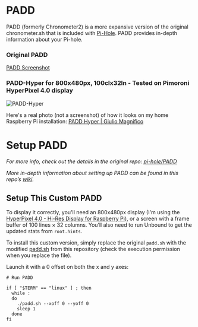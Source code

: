 # PADD

PADD (formerly Chronometer2) is a more expansive version of the original chronometer.sh that is included with [Pi-Hole](https://pi-hole.net). PADD provides in-depth information about your Pi-hole.

### Original PADD

[PADD Screenshot](https://pi-hole.github.io/graphics/Screenshots/padd.png)

### PADD-Hyper for 800x480px, 100clx32ln - Tested on Pimoroni HyperPixel 4.0 display

![PADD-Hyper](https://github.com/user-attachments/assets/6ae24843-9331-4e59-bb0d-51a084dc12dc)

Here's a real photo (not a screenshot) of how it looks on my home Raspberry Pi installation:  [PADD Hyper | Giulio Magnifico](https://giuliomagnifico.blog/post/2025-02-21-padd-hyper/)

# Setup PADD

*For more info, check out the details in the original repo: [pi-hole/PADD](https://github.com/pi-hole/PADD)*

*More in-depth information about setting up PADD can be found in this repo’s [wiki](https://github.com/pi-hole/PADD/wiki/Setup).*

## Setup This Custom PADD

To display it correctly, you'll need an 800x480px display (I'm using the [HyperPixel 4.0 - Hi-Res Display for Raspberry Pi](https://shop.pimoroni.com/products/hyperpixel-4?variant=12569485443155)), or a screen with a frame buffer of 100 lines × 32 columns. You’ll also need to run Unbound to get the updated stats from `root.hints`.

To install this custom version, simply replace the original `padd.sh` with the modified [padd.sh](https://github.com/giuliomagnifico/PADD/blob/master/padd.sh) from this repository  (check the execution permission when you replace the file).

Launch it with a 0 offset on both the x and y axes:


```
# Run PADD

if [ "$TERM" == "linux" ] ; then
  while :
  do
    ./padd.sh --xoff 0 --yoff 0
    sleep 1
  done
fi
```
